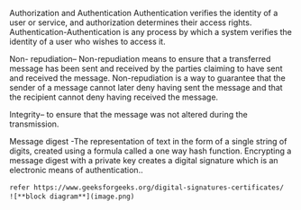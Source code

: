 
Authorization and Authentication
    Authentication verifies the identity of a user or service, and authorization determines their access rights.
Authentication-Authentication is any process by which a system verifies the identity of a user who wishes to access it. 

Non- repudiation– Non-repudiation means to ensure that a transferred message has been sent and received by the parties claiming to have sent and received the message. Non-repudiation is a way to guarantee that the sender of a message cannot later deny having sent the message and that the recipient cannot deny having received the message. 

Integrity– to ensure that the message was not altered during the transmission. 

Message digest -The representation of text in the form of a single string of digits, created using a formula called a one way hash function. Encrypting a message digest with a private key creates a digital signature which is an electronic means of authentication.. 


    refer https://www.geeksforgeeks.org/digital-signatures-certificates/
    ![**block diagram**](image.png)